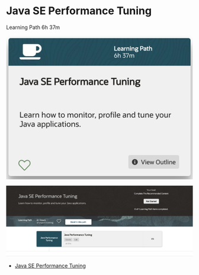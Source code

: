 # Java SE Performance Tuning

Learning Path 6h 37m

![portada](524-Java-SE-Performance-Tuning/images/524-portada.png)

![524-01](524-Java-SE-Performance-Tuning/images/524-01.png)

* [Java SE Performance Tuning](524-Java-SE-Performance-Tuning/01-Java-Performance-Tuning.md)
